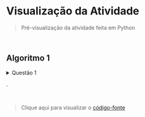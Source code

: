 # Visualização da Atividade
> Pré-visualização da atividade feita em Python

<br>

## Algoritmo 1

<details>
  <summary>Questão 1</summary>
  <br>
  
   Crie um programa que calcule o índice de massa corporal (IMC) de uma pessoa.

</details>

.

<br>

> Clique aqui para visualizar o [código-fonte](../1-Introducao_a_Python/exercicio01.py)
